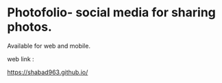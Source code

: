 # Photofolio- social media for sharing photos.
Available for web and mobile.

web link : 

https://shabad963.github.io/